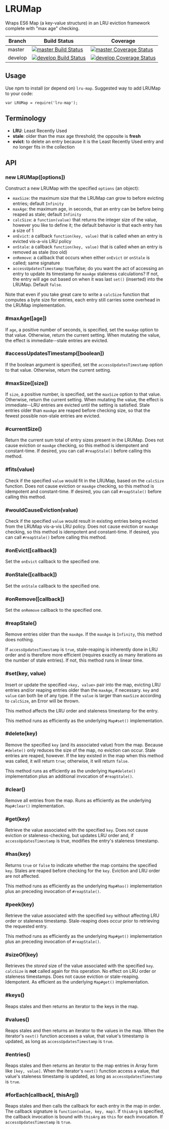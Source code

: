 # LRUMap

Wraps ES6 Map (a key-value structure) in an LRU eviction framework complete with "max age" checking.

Branch  | Build Status | Coverage
------- | ------------ | --------
master  | [![master Build Status](https://travis-ci.org/bchociej/lru-map.svg?branch=master)](https://travis-ci.org/bchociej/lru-map) | [![master Coverage Status](https://coveralls.io/repos/bchociej/lru-map/badge.svg?branch=master&service=github)](https://coveralls.io/github/bchociej/lru-map?branch=master)
develop | [![develop Build Status](https://travis-ci.org/bchociej/lru-map.svg?branch=develop)](https://travis-ci.org/bchociej/lru-map) | [![develop Coverage Status](https://coveralls.io/repos/bchociej/lru-map/badge.svg?branch=develop&service=github)](https://coveralls.io/github/bchociej/lru-map?branch=develop)

## Usage

Use npm to install (or depend on) `lru-map`. Suggested way to add LRUMap to your code:

```
var LRUMap = require('lru-map');
```


## Terminology

* **LRU**: Least Recently Used
* **stale**: older than the max age threshold; the opposite is **fresh**
* **evict**: to delete an entry because it is the Least Recently Used entry and no longer fits in the collection


## API

### new LRUMap([options])

Construct a new LRUMap with the specified `options` (an object):

* `maxSize`: the maximum size that the LRUMap can grow to before evicting entries; default `Infinity`
* `maxAge`: the maximum age, in seconds, that an entry can be before being reaped as stale; default `Infinity`
* `calcSize`: a `function(value)` that returns the integer size of the value, however you like to define it; the default behavior is that each entry has a size of 1
* `onEvict`: a callback `function(key, value)` that is called when an entry is evicted vis-a-vis LRU policy
* `onStale`: a callback `function(key, value)` that is called when an entry is removed as stale (too old)
* `onRemove`: a callback that occurs when either `onEvict` or `onStale` is called; same signature
* `accessUpdatesTimestamp`: true/false; do you want the act of accessing an entry to update its timestamp for `maxAge` staleness calculations? If not, the entry will age out based on when it was last `set()` (inserted) into the LRUMap. Default `false`.

Note that even if you take great care to write a `calcSize` function that computes a byte size for entries, each entry still carries some overhead in the LRUMap implementation.


### #maxAge([age])

If `age`, a positive number of seconds, is specified, set the `maxAge` option to that value. Otherwise, return the current setting. When mutating the value, the effect is immediate--stale entries are evicted.


### #accessUpdatesTimestamp([boolean])

If the boolean argument is specified, set the `accessUpdatesTimestamp` option to that value. Otherwise, return the current setting.


### #maxSize([size])

If `size`, a positive number, is specified, set the `maxSize` option to that value. Otherwise, return the current setting. When mutating the value, the effect is immediate--LRU entries are evicted until the setting is satisfied. Stale entries older than `maxAge` are reaped before checking size, so that the fewest possible non-stale entries are evicted.


### #currentSize()

Return the current sum total of entry sizes present in the LRUMap. Does not cause eviction or `maxAge` checking, so this method is idempotent and constant-time. If desired, you can call `#reapStale()` before calling this method.


### #fits(value)

Check if the specified `value` would fit in the LRUMap, based on the `calcSize` function. Does not cause eviction or `maxAge` checking, so this method is idempotent and constant-time. If desired, you can call `#reapStale()` before calling this method.


### #wouldCauseEviction(value)

Check if the specified `value` would result in existing entries being evicted from the LRUMap vis-a-vis LRU policy. Does not cause eviction or `maxAge` checking, so this method is idempotent and constant-time. If desired, you can call `#reapStale()` before calling this method.


### #onEvict([callback])

Set the `onEvict` callback to the specified one.


### #onStale([callback])

Set the `onStale` callback to the specified one.


### #onRemove([callback])

Set the `onRemove` callback to the specified one.


### #reapStale()

Remove entries older than the `maxAge`. If the `maxAge` is `Infinity`, this method does nothing.

If `accessUpdatesTimestamp` is `true`, stale-reaping is inherently done in LRU order and is therefore more efficient (requires exactly as many iterations as the number of stale entries). If not, this method runs in linear time.


### #set(key, value)

Insert or update the specified `<key, value>` pair into the map, evicting LRU entries and/or reaping entries older than the `maxAge`, if necessary. `key` and `value` can both be of any type. If the `value` is larger than `maxSize` according to `calcSize`, an Error will be thrown.

This method affects the LRU order and staleness timestamp for the entry.

This method runs as efficiently as the underlying `Map#set()` implementation.


### #delete(key)

Remove the specified `key` (and its associated value) from the map. Because `#delete()` only reduces the size of the map, no eviction can occur. Stale entries are reaped, however. If the key existed in the map when this method was called, it will return `true`; otherwise, it will return `false`.

This method runs as efficiently as the underlying `Map#delete()` implementation plus an additional invocation of `#reapStale()`.


### #clear()

Remove all entries from the map. Runs as efficiently as the underlying `Map#clear()` implementation.


### #get(key)

Retrieve the value associated with the specified `key`. Does not cause eviction or staleness-checking, but updates LRU order and, if `accessUpdatesTimestamp` is true, modifies the entry's staleness timestamp.


### #has(key)

Returns `true` or `false` to indicate whether the map contains the specified `key`. Stales are reaped before checking for the `key`. Eviction and LRU order are not affected.

This method runs as efficiently as the underlying `Map#has()` implementation plus an preceding invocation of `#reapStale()`.


### #peek(key)

Retrieve the value associated with the specified `key` without affecting LRU order or staleness timestamp. Stale-reaping does occur prior to retrieving the requested entry.

This method runs as efficiently as the underlying `Map#get()` implementation plus an preceding invocation of `#reapStale()`.


### #sizeOf(key)

Retrieves the _stored_ size of the value associated with the specified `key`. `calcSize` is **not** called again for this operation. No effect on LRU order or staleness timestamps. Does not cause eviction or stale-reaping. Idempotent. As efficient as the underlying `Map#get()` implementation.


### #keys()

Reaps stales and then returns an iterator to the keys in the map.


### #values()

Reaps stales and then returns an iterator to the values in the map. When the iterator's `next()` function accesses a value, that value's timestamp is updated, as long as `accessUpdatesTimestamp` is `true`.


### #entries()

Reaps stales and then returns an iterator to the map entries in Array form like `[key, value]`. When the iterator's `next()` function access a value, that value's staleness timestamp is updated, as long as `accessUpdatesTimestamp` is `true`.


### #forEach(callback[, thisArg])

Reaps stales and then calls the callback for each entry in the map in order. The callback signature is `function(value, key, map)`. If `thisArg` is specified, the callback invocation is bound with `thisArg` as `this` for each invocation. If `accessUpdatesTimestamp` is `true`.
